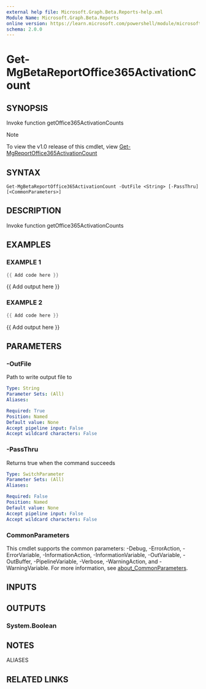 ```yaml
---
external help file: Microsoft.Graph.Beta.Reports-help.xml
Module Name: Microsoft.Graph.Beta.Reports
online version: https://learn.microsoft.com/powershell/module/microsoft.graph.beta.reports/get-mgbetareportoffice365activationcount
schema: 2.0.0
---
```


# Get-MgBetaReportOffice365ActivationCount

## SYNOPSIS
Invoke function getOffice365ActivationCounts

> [!NOTE]
> To view the v1.0 release of this cmdlet, view [Get-MgReportOffice365ActivationCount](/powershell/module/Microsoft.Graph.Reports/Get-MgReportOffice365ActivationCount?view=graph-powershell-v1.0)

## SYNTAX

```
Get-MgBetaReportOffice365ActivationCount -OutFile <String> [-PassThru] [<CommonParameters>]
```

## DESCRIPTION
Invoke function getOffice365ActivationCounts

## EXAMPLES

### EXAMPLE 1
```powershell
{{ Add code here }}
```

{{ Add output here }}

### EXAMPLE 2
```powershell
{{ Add code here }}
```

{{ Add output here }}

## PARAMETERS

### -OutFile
Path to write output file to

```yaml
Type: String
Parameter Sets: (All)
Aliases:

Required: True
Position: Named
Default value: None
Accept pipeline input: False
Accept wildcard characters: False
```

### -PassThru
Returns true when the command succeeds

```yaml
Type: SwitchParameter
Parameter Sets: (All)
Aliases:

Required: False
Position: Named
Default value: None
Accept pipeline input: False
Accept wildcard characters: False
```

### CommonParameters
This cmdlet supports the common parameters: -Debug, -ErrorAction, -ErrorVariable, -InformationAction, -InformationVariable, -OutVariable, -OutBuffer, -PipelineVariable, -Verbose, -WarningAction, and -WarningVariable. For more information, see [about_CommonParameters](http://go.microsoft.com/fwlink/?LinkID=113216).

## INPUTS

## OUTPUTS

### System.Boolean
## NOTES

ALIASES

## RELATED LINKS
